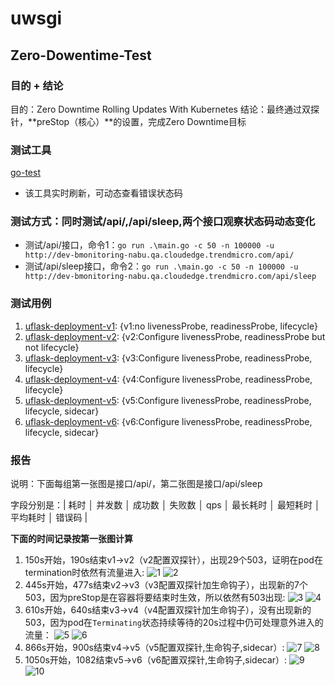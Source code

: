 # uwsgi
## Zero-Dowentime-Test
### 目的 + 结论
目的：Zero Downtime Rolling Updates With Kubernetes
结论：最终通过双探针，**preStop（核心）**的设置，完成Zero Downtime目标
### 测试工具
[go-test](https://github.com/link1st/go-stress-testing)
- 该工具实时刷新，可动态查看错误状态码

### 测试方式：同时测试/api/,/api/sleep,两个接口观察状态码动态变化
- 测试/api/接口，命令1：`go run .\main.go -c 50 -n 100000 -u http://dev-bmonitoring-nabu.qa.cloudedge.trendmicro.com/api/`
- 测试/api/sleep接口，命令2：`go run .\main.go -c 50 -n 100000 -u http://dev-bmonitoring-nabu.qa.cloudedge.trendmicro.com/api/sleep`
### 测试用例
1. [uflask-deployment-v1](../uwsgi/uflask-deployment-v1.yaml): {v1:no livenessProbe, readinessProbe, lifecycle}
2. [uflask-deployment-v2](../uwsgi/uflask-deployment-v2.yaml): {v2:Configure livenessProbe, readinessProbe but not lifecycle}
3. [uflask-deployment-v3](../uwsgi/uflask-deployment-v3.yaml): {v3:Configure livenessProbe, readinessProbe, lifecycle}
4. [uflask-deployment-v4](../uwsgi/uflask-deployment-v4.yaml): {v4:Configure livenessProbe, readinessProbe, lifecycle}
5. [uflask-deployment-v5](../uwsgi/uflask-deployment-v5.yaml): {v5:Configure livenessProbe, readinessProbe, lifecycle, sidecar}
6. [uflask-deployment-v6](../uwsgi/uflask-deployment-v6.yaml): {v6:Configure livenessProbe, readinessProbe, lifecycle, sidecar}
### 报告
说明：下面每组第一张图是接口/api/，第二张图是接口/api/sleep

字段分别是：| 耗时 │ 并发数 │ 成功数 │ 失败数 │ qps │ 最长耗时 │ 最短耗时 │ 平均耗时 │ 错误码 |

**下面的时间记录按第一张图计算**
1. 150s开始，190s结束v1->v2（v2配置双探针），出现29个503，证明在pod在termination时依然有流量进入:
    ![1](.README_images/271f4d07.png) 
    ![2](.README_images/916c1ab5.png)
2. 445s开始，477s结束v2->v3（v3配置双探针加生命钩子），出现新的7个503，因为preStop是在容器将要结束时生效，所以依然有503出现:
    ![3](.README_images/eb921e25.png) 
    ![4](.README_images/b1087f39.png)
3. 610s开始，640s结束v3->v4（v4配置双探针加生命钩子），没有出现新的503，因为pod在`Terminating`状态持续等待的20s过程中仍可处理意外进入的流量：
    ![5](.README_images/fce94d9a.png) 
    ![6](.README_images/01e94c24.png)
4. 866s开始，900s结束v4->v5（v5配置双探针,生命钩子,sidecar）: 
    ![7](.README_images/a52e3d64.png) 
    ![8](.README_images/da8acc99.png)
5. 1050s开始，1082结束v5->v6（v6配置双探针,生命钩子,sidecar）: 
    ![9](.README_images/7965dce2.png) 
    ![10](.README_images/55a105d0.png)